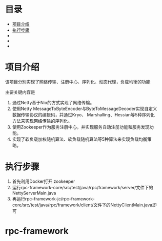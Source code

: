 # 目录
* [项目介绍](https://github.com/aisjca/rpc-framework-jc#项目介绍)
* [执行步骤](https://github.com/aisjca/rpc-framework-jc#执行步骤)
* [](https://github.com/aisjca/rpc-framework-jc#)
* [](https://github.com/aisjca/rpc-framework-jc#)
* [](https://github.com/aisjca/rpc-framework-jc#)



# 项目介绍

该项目分别实现了网络传输、注册中心、序列化、动态代理，负载均衡的功能

主要关键内容是

1. 通过Netty基于Nio的方式实现了网络传输。
2. 使用Netty MessageToByteEncoder与ByteToMessageDecoder实现自定义数据传输协议的编辑码，并通过Kryo、 Marshalling、Hessian等5种序列化方法来实现网络传输的序列化。
3. 使用Zookeeper作为服务注册中心，并实现服务自动注册功能和服务发现功能。
4. 实现了软负载加权随机算法、软负载随机算法等5种算法来实现负载均衡策略。

# 执行步骤

1. 首先利用Docker打开 zookeeper
2. 运行rpc-framework-core/src/test/java/rpc/framework/server/文件下的NettyServerMain.java
3. 再运行rpc-framework-jc/rpc-framework-core/src/test/java/rpc/framework/client/文件下的NettyClientMain.java即可

# rpc-framework